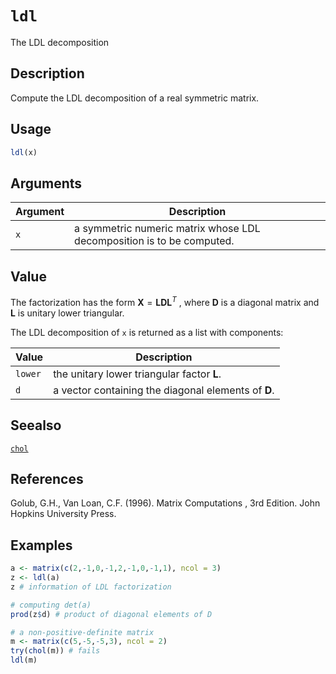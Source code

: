 # `ldl`

The LDL decomposition


## Description

Compute the LDL decomposition of a real symmetric matrix.


## Usage

```r
ldl(x)
```


## Arguments

Argument      |Description
------------- |----------------
`x`     |     a symmetric numeric matrix whose LDL decomposition is to be computed.


## Value

The factorization has the form $\mathbf{X} = \mathbf{LDL}^T$ , where $\mathbf{D}$ 
 is a diagonal matrix and $\mathbf{L}$ is unitary lower triangular.
 
The LDL decomposition of `x` is returned as a list with components:
  


Value      |Description
------------- |----------------
`lower`     |  the unitary lower triangular factor $\mathbf{L}$.
`d`     |   a vector containing the diagonal elements of $\mathbf{D}$.


## Seealso

[`chol`](#chol)


## References

Golub, G.H., Van Loan, C.F. (1996).
  Matrix Computations , 3rd Edition.
 John Hopkins University Press.


## Examples

```r
a <- matrix(c(2,-1,0,-1,2,-1,0,-1,1), ncol = 3)
z <- ldl(a)
z # information of LDL factorization

# computing det(a)
prod(z$d) # product of diagonal elements of D

# a non-positive-definite matrix
m <- matrix(c(5,-5,-5,3), ncol = 2)
try(chol(m)) # fails
ldl(m)
```


